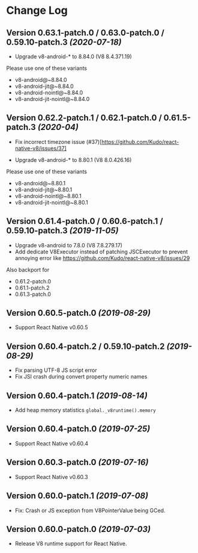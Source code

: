 Change Log
==========

Version 0.63.1-patch.0 / 0.63.0-patch.0 / 0.59.10-patch.3 *(2020-07-18)*
-------------------------------------------------------

 * Upgrade v8-android-* to 8.84.0 (V8 8.4.371.19)
 
 Please use one of these variants
 - v8-android@~8.84.0
 - v8-android-jit@~8.84.0
 - v8-android-nointl@~8.84.0
 - v8-android-jit-nointl@~8.84.0


Version 0.62.2-patch.1 / 0.62.1-patch.0 / 0.61.5-patch.3 *(2020-04)*
-------------------------------------------------------

 * Fix incorrect timezone issue (#37)[https://github.com/Kudo/react-native-v8/issues/37]
 
 * Upgrade v8-android-* to 8.80.1 (V8 8.0.426.16)
 
 Please use one of these variants
 - v8-android@~8.80.1
 - v8-android-jit@~8.80.1
 - v8-android-nointl@~8.80.1
 - v8-android-jit-nointl@~8.80.1

Version 0.61.4-patch.0 / 0.60.6-patch.1 / 0.59.10-patch.3 *(2019-11-05)*
-------------------------------------------------------

 * Upgrade v8-android to 7.8.0 (V8 7.8.279.17)
 * Add dedicate V8Executor instead of patching JSCExecutor to prevent annoying error like https://github.com/Kudo/react-native-v8/issues/29
 
 Also backport for
 * 0.61.2-patch.0
 * 0.61.1-patch.2
 * 0.61.3-patch.0
 
Version 0.60.5-patch.0 *(2019-08-29)*
-----------------------------

 * Support React Native v0.60.5
 
Version 0.60.4-patch.2 / 0.59.10-patch.2 *(2019-08-29)*
-------------------------------------------------------

 * Fix parsing UTF-8 JS script error
 * Fix JSI crash during convert property numeric names
 
Version 0.60.4-patch.1 *(2019-08-14)*
-----------------------------

 * Add heap memory statistics `global._v8runtime().memory`
 
Version 0.60.4-patch.0 *(2019-07-25)*
-----------------------------

 * Support React Native v0.60.4

Version 0.60.3-patch.0 *(2019-07-16)*
-----------------------------

 * Support React Native v0.60.3

Version 0.60.0-patch.1 *(2019-07-08)*
-----------------------------

 * Fix: Crash or JS exception from V8PointerValue being GCed.


Version 0.60.0-patch.0 *(2019-07-03)*
-----------------------------

 * Release V8 runtime support for React Native.
